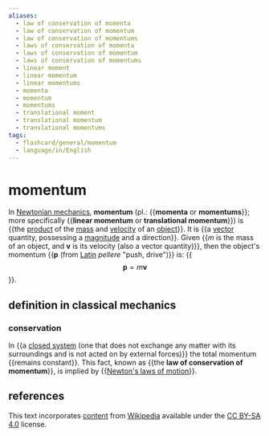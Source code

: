 ```yaml
---
aliases:
  - law of conservation of momenta
  - law of conservation of momentum
  - law of conservation of momentums
  - laws of conservation of momenta
  - laws of conservation of momentum
  - laws of conservation of momentums
  - linear moment
  - linear momentum
  - linear momentums
  - momenta
  - momentum
  - momentums
  - translational moment
  - translational momentum
  - translational momentums
tags:
  - flashcard/general/momentum
  - language/in/English
---
```


# momentum

In [Newtonian mechanics](Newtonian%20mechanics.md), __momentum__ (pl.: {{__momenta__ or __momentums__}}; more specifically {{__linear momentum__ or __translational momentum__}}) is {{the [product](multiplication.md) of the [mass](mass.md) and [velocity](velocity.md) of an [object](physical%20object.md)}}. It is {{a [vector](vector%20(mathematics%20and%20physics).md) quantity, possessing a [magnitude](magnitude%20(mathematics).md) and a direction}}. Given {{$m$ is the mass of an object, and $\mathbf v$ is its velocity (also a vector quantity)}}, then the object's momentum {{$\mathbf p$ (from [Latin](Latin.md) _pellere_ "push, drive")}} is: {{$$\mathbf p = m \mathbf v$$}}. <!--SR:!2024-09-25,55,310!2024-08-05,17,290!2024-09-30,58,310!2024-08-10,7,270!2024-09-28,56,310!2024-08-04,16,290!2024-08-05,17,290-->

## definition in classical mechanics

### conservation

In {{a [closed system](closed%20system.md) (one that does not exchange any matter with its surroundings and is not acted on by external forces)}} the total momentum {{remains constant}}. This fact, known as {{the __law of conservation of momentum__}}, is implied by {{[Newton's laws of motion](Newton's%20laws%20of%20motion.md)}}. <!--SR:!2024-08-28,29,270!2024-09-26,54,310!2024-09-16,46,290!2024-09-24,54,310-->

## references

This text incorporates [content](https://en.wikipedia.org/wiki/momentum) from [Wikipedia](Wikipedia.md) available under the [CC BY-SA 4.0](https://creativecommons.org/licenses/by-sa/4.0/) license.
